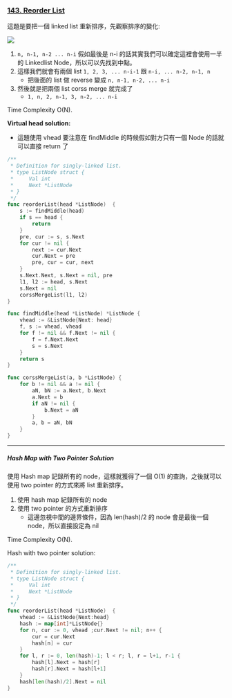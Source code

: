 ### [143. Reorder List]

這題是要把一個 linked list 重新排序，先觀察排序的變化:

![](https://assets.leetcode.com/uploads/2021/03/09/reorder2-linked-list.jpg)

1.  `n, n-1, n-2 ... n-i` 假如最後是 n-i 的話其實我們可以確定這裡會使用一半的 Linkedlist Node，所以可以先找到中點。
2.  這樣我們就會有兩個 list `1, 2, 3, ... n-i-1` 跟 `n-i, ... n-2, n-1, n`
    -   把後面的 list 做 reverse 變成 `n, n-1, n-2, ... n-i`
3.  然後就是把兩個 list corss merge 就完成了
    -   `1, n, 2, n-1, 3, n-2, ... n-i`

Time Complexity O(N).

**Virtual head solution:**
-   這題使用 vhead 要注意在 findMiddle 的時候假如對方只有一個 Node 的話就可以直接 return 了
```go
/**
 * Definition for singly-linked list.
 * type ListNode struct {
 *     Val int
 *     Next *ListNode
 * }
 */
func reorderList(head *ListNode)  {
    s := findMiddle(head)
    if s == head {
        return
    }
    pre, cur := s, s.Next
    for cur != nil {
        next := cur.Next
        cur.Next = pre
        pre, cur = cur, next
    }
    s.Next.Next, s.Next = nil, pre
    l1, l2 := head, s.Next
    s.Next = nil
    corssMergeList(l1, l2)
}

func findMiddle(head *ListNode) *ListNode {
    vhead := &ListNode{Next: head}
    f, s := vhead, vhead
    for f != nil && f.Next != nil {
        f = f.Next.Next
        s = s.Next
    }
    return s
}

func corssMergeList(a, b *ListNode) {
    for b != nil && a != nil {
        aN, bN := a.Next, b.Next
        a.Next = b
        if aN != nil {
            b.Next = aN
        }
        a, b = aN, bN
    }
}
```

---

##### Hash Map with Two Pointer Solution

使用 Hash map 記錄所有的 node，這樣就獲得了一個 O(1) 的查詢，之後就可以使用 two pointer 的方式來將 list 重新排序。
1.  使用 hash map 紀錄所有的 node
2.  使用 two pointer 的方式重新排序
    -   這邊忽視中間的邊界條件，因為 len(hash)/2 的 node 會是最後一個 node，所以直接設定為 nil

Time Complexity O(N).

Hash with two pointer solution:
```go
/**
 * Definition for singly-linked list.
 * type ListNode struct {
 *     Val int
 *     Next *ListNode
 * }
 */
func reorderList(head *ListNode)  {
    vhead := &ListNode{Next:head}
    hash := map[int]*ListNode{}
    for n, cur := 0, vhead ;cur.Next != nil; n++ {
        cur = cur.Next
        hash[n] = cur
    }
    for l, r := 0, len(hash)-1; l < r; l, r = l+1, r-1 {
        hash[l].Next = hash[r]
        hash[r].Next = hash[l+1]
    }
    hash[len(hash)/2].Next = nil
}
```

[143. Reorder List]: https://leetcode.com/problems/reorder-list/description/